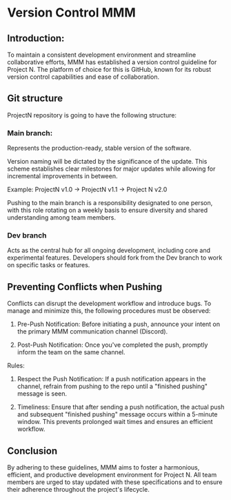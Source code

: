 # Version Control MMM

## Introduction:

To maintain a consistent development environment and streamline collaborative efforts, MMM has established a version control guideline for Project N. The platform of choice for this is GitHub, known for its robust version control capabilities and ease of collaboration.

## Git structure

ProjectN repository is going to have the following structure:

### Main branch:

Represents the production-ready, stable version of the software.

Version naming will be dictated by the significance of the update. This scheme establishes clear milestones for major updates while allowing for incremental improvements in between.

Example: ProjectN v1.0 → ProjectN v1.1 → Project N v2.0

Pushing to the main branch is a responsibility designated to one person, with this role rotating on a weekly basis to ensure diversity and shared understanding among team members.

### Dev branch

Acts as the central hub for all ongoing development, including core and experimental features.
Developers should fork from the Dev branch to work on specific tasks or features.

## Preventing Conflicts when Pushing

Conflicts can disrupt the development workflow and introduce bugs. To manage and minimize this, the following procedures must be observed:

1. Pre-Push Notification: Before initiating a push, announce your intent on the primary MMM communication channel (Discord).

2. Post-Push Notification: Once you've completed the push, promptly inform the team on the same channel.

Rules:

1. Respect the Push Notification: If a push notification appears in the channel, refrain from pushing to the repo until a "finished pushing" message is seen.

2. Timeliness: Ensure that after sending a push notification, the actual push and subsequent "finished pushing" message occurs within a 5-minute window. This prevents prolonged wait times and ensures an efficient workflow.

## Conclusion

By adhering to these guidelines, MMM aims to foster a harmonious, efficient, and productive development environment for Project N. All team members are urged to stay updated with these specifications and to ensure their adherence throughout the project's lifecycle.